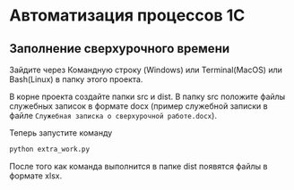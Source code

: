 # Автоматизация процессов 1С

## Заполнение сверхурочного времени

Зайдите через Командную строку (Windows) или Terminal(MacOS) или Bash(Linux) в папку этого проекта.

В корне проекта создайте папки src и dist. В папку src положите файлы служебных записок в формате docx (пример служебной записки в файле `Служебная записка о сверхурочной работе.docx`).

Теперь запустите команду

```bash
python extra_work.py
```

После того как команда выполнится в папке dist появятся файлы в формате xlsx.
